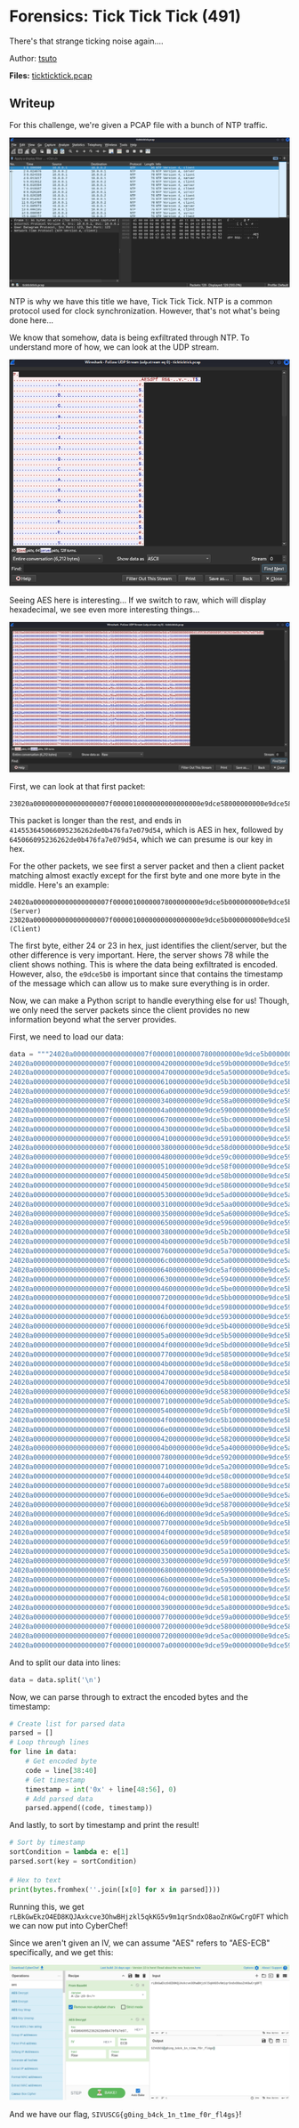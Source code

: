 # Forensics: Tick Tick Tick (491)

There's that strange ticking noise again....

Author: [tsuto](https://github.com/jselliott)

**Files:** [tickticktick.pcap](Files/tickticktick.pcap)

## Writeup

For this challenge, we're given a PCAP file with a bunch of NTP traffic.

![Image 1](Screenshots/1.png)

NTP is why we have this title we have, Tick Tick Tick. NTP is a common protocol used for clock synchronization. However, that's not what's being done here...

We know that somehow, data is being exfiltrated through NTP. To understand more of how, we can look at the UDP stream.

![Image 2](Screenshots/2.png)

Seeing AES here is interesting... If we switch to raw, which will display hexadecimal, we see even more interesting things...

![Image 3](Screenshots/3.png)

First, we can look at that first packet:

```
23020a0000000000000000007f0000010000000000000000e9dce58000000000e9dce58000000000e9dce5800000000000414553645066095236262de0b476fa7e079d54
```

This packet is longer than the rest, and ends in `414553645066095236262de0b476fa7e079d54`, which is AES in hex, followed by `645066095236262de0b476fa7e079d54`, which we can presume is our key in hex.

For the other packets, we see first a server packet and then a client packet matching almost exactly except for the first byte and one more byte in the middle. Here's an example:

```
24020a0000000000000000007f0000010000007800000000e9dce5b000000000e9dce5b000000000e9dce5b000000000 (Server)
23020a0000000000000000007f0000010000000000000000e9dce5b000000000e9dce5b000000000e9dce5b000000000 (Client)
```

The first byte, either 24 or 23 in hex, just identifies the client/server, but the other difference is very important. Here, the server shows 78 while the client shows nothing. This is where the data being exfiltrated is encoded. However, also, the `e9dce5b0` is important since that contains the timestamp of the message which can allow us to make sure everything is in order.

Now, we can make a Python script to handle everything else for us! Though, we only need the server packets since the client provides no new information beyond what the server provides.

First, we need to load our data:

```py
data = """24020a0000000000000000007f0000010000007800000000e9dce5b000000000e9dce5b000000000e9dce5b000000000
24020a0000000000000000007f0000010000004200000000e9dce59b00000000e9dce59b00000000e9dce59b00000000
24020a0000000000000000007f0000010000004700000000e9dce5a500000000e9dce5a500000000e9dce5a500000000
24020a0000000000000000007f0000010000006100000000e9dce5b300000000e9dce5b300000000e9dce5b300000000
24020a0000000000000000007f0000010000006a00000000e9dce59d00000000e9dce59d00000000e9dce59d00000000
24020a0000000000000000007f0000010000003400000000e9dce58a00000000e9dce58a00000000e9dce58a00000000
24020a0000000000000000007f0000010000004a00000000e9dce59000000000e9dce59000000000e9dce59000000000
24020a0000000000000000007f0000010000006700000000e9dce5bc00000000e9dce5bc00000000e9dce5bc00000000
24020a0000000000000000007f0000010000004300000000e9dce5ba00000000e9dce5ba00000000e9dce5ba00000000
24020a0000000000000000007f0000010000004100000000e9dce59100000000e9dce59100000000e9dce59100000000
24020a0000000000000000007f0000010000003800000000e9dce58d00000000e9dce58d00000000e9dce58d00000000
24020a0000000000000000007f0000010000004800000000e9dce59c00000000e9dce59c00000000e9dce59c00000000
24020a0000000000000000007f0000010000005100000000e9dce58f00000000e9dce58f00000000e9dce58f00000000
24020a0000000000000000007f0000010000004500000000e9dce58b00000000e9dce58b00000000e9dce58b00000000
24020a0000000000000000007f0000010000004500000000e9dce58600000000e9dce58600000000e9dce58600000000
24020a0000000000000000007f0000010000005300000000e9dce5ad00000000e9dce5ad00000000e9dce5ad00000000
24020a0000000000000000007f0000010000003100000000e9dce5aa00000000e9dce5aa00000000e9dce5aa00000000
24020a0000000000000000007f0000010000003500000000e9dce5a600000000e9dce5a600000000e9dce5a600000000
24020a0000000000000000007f0000010000006500000000e9dce59600000000e9dce59600000000e9dce59600000000
24020a0000000000000000007f0000010000003800000000e9dce5b200000000e9dce5b200000000e9dce5b200000000
24020a0000000000000000007f0000010000004b00000000e9dce5b700000000e9dce5b700000000e9dce5b700000000
24020a0000000000000000007f0000010000007600000000e9dce5a700000000e9dce5a700000000e9dce5a700000000
24020a0000000000000000007f0000010000006c00000000e9dce5a000000000e9dce5a000000000e9dce5a000000000
24020a0000000000000000007f0000010000006400000000e9dce5af00000000e9dce5af00000000e9dce5af00000000
24020a0000000000000000007f0000010000006300000000e9dce59400000000e9dce59400000000e9dce59400000000
24020a0000000000000000007f0000010000004600000000e9dce5be00000000e9dce5be00000000e9dce5be00000000
24020a0000000000000000007f0000010000007200000000e9dce5bb00000000e9dce5bb00000000e9dce5bb00000000
24020a0000000000000000007f0000010000004f00000000e9dce59800000000e9dce59800000000e9dce59800000000
24020a0000000000000000007f0000010000006b00000000e9dce59300000000e9dce59300000000e9dce59300000000
24020a0000000000000000007f0000010000006f00000000e9dce5b400000000e9dce5b400000000e9dce5b400000000
24020a0000000000000000007f0000010000005a00000000e9dce5b500000000e9dce5b500000000e9dce5b500000000
24020a0000000000000000007f0000010000004f00000000e9dce5bd00000000e9dce5bd00000000e9dce5bd00000000
24020a0000000000000000007f0000010000007700000000e9dce58500000000e9dce58500000000e9dce58500000000
24020a0000000000000000007f0000010000004b00000000e9dce58e00000000e9dce58e00000000e9dce58e00000000
24020a0000000000000000007f0000010000004700000000e9dce58400000000e9dce58400000000e9dce58400000000
24020a0000000000000000007f0000010000004700000000e9dce5b800000000e9dce5b800000000e9dce5b800000000
24020a0000000000000000007f0000010000006b00000000e9dce58300000000e9dce58300000000e9dce58300000000
24020a0000000000000000007f0000010000007100000000e9dce5ab00000000e9dce5ab00000000e9dce5ab00000000
24020a0000000000000000007f0000010000005400000000e9dce5bf00000000e9dce5bf00000000e9dce5bf00000000
24020a0000000000000000007f0000010000004f00000000e9dce5b100000000e9dce5b100000000e9dce5b100000000
24020a0000000000000000007f0000010000006e00000000e9dce5b600000000e9dce5b600000000e9dce5b600000000
24020a0000000000000000007f0000010000004200000000e9dce58200000000e9dce58200000000e9dce58200000000
24020a0000000000000000007f0000010000004b00000000e9dce5a400000000e9dce5a400000000e9dce5a400000000
24020a0000000000000000007f0000010000007800000000e9dce59200000000e9dce59200000000e9dce59200000000
24020a0000000000000000007f0000010000007100000000e9dce5a200000000e9dce5a200000000e9dce5a200000000
24020a0000000000000000007f0000010000004400000000e9dce58c00000000e9dce58c00000000e9dce58c00000000
24020a0000000000000000007f0000010000007a00000000e9dce58800000000e9dce58800000000e9dce58800000000
24020a0000000000000000007f0000010000006e00000000e9dce5ae00000000e9dce5ae00000000e9dce5ae00000000
24020a0000000000000000007f0000010000006b00000000e9dce58700000000e9dce58700000000e9dce58700000000
24020a0000000000000000007f0000010000006d00000000e9dce5a900000000e9dce5a900000000e9dce5a900000000
24020a0000000000000000007f0000010000007700000000e9dce5b900000000e9dce5b900000000e9dce5b900000000
24020a0000000000000000007f0000010000004f00000000e9dce58900000000e9dce58900000000e9dce58900000000
24020a0000000000000000007f0000010000006b00000000e9dce59f00000000e9dce59f00000000e9dce59f00000000
24020a0000000000000000007f0000010000003500000000e9dce5a100000000e9dce5a100000000e9dce5a100000000
24020a0000000000000000007f0000010000003300000000e9dce59700000000e9dce59700000000e9dce59700000000
24020a0000000000000000007f0000010000006800000000e9dce59900000000e9dce59900000000e9dce59900000000
24020a0000000000000000007f0000010000006b00000000e9dce5a300000000e9dce5a300000000e9dce5a300000000
24020a0000000000000000007f0000010000007600000000e9dce59500000000e9dce59500000000e9dce59500000000
24020a0000000000000000007f0000010000004c00000000e9dce58100000000e9dce58100000000e9dce58100000000
24020a0000000000000000007f0000010000003900000000e9dce5a800000000e9dce5a800000000e9dce5a800000000
24020a0000000000000000007f0000010000007700000000e9dce59a00000000e9dce59a00000000e9dce59a00000000
24020a0000000000000000007f0000010000007200000000e9dce58000000000e9dce58000000000e9dce58000000000
24020a0000000000000000007f0000010000007200000000e9dce5ac00000000e9dce5ac00000000e9dce5ac00000000
24020a0000000000000000007f0000010000007a00000000e9dce59e00000000e9dce59e00000000e9dce59e00000000"""
```

And to split our data into lines:
```py
data = data.split('\n')
```

Now, we can parse through to extract the encoded bytes and the timestamp:

```py
# Create list for parsed data
parsed = []
# Loop through lines
for line in data:
	# Get encoded byte
	code = line[38:40]
	# Get timestamp
	timestamp = int('0x' + line[48:56], 0)
	# Add parsed data
	parsed.append((code, timestamp))
```

And lastly, to sort by timestamp and print the result!

```py
# Sort by timestamp
sortCondition = lambda e: e[1]
parsed.sort(key = sortCondition)

# Hex to text
print(bytes.fromhex(''.join([x[0] for x in parsed])))
```

Running this, we get `rLBkGwEkzO4ED8KQJAxkcve3OhwBHjzkl5qkKG5v9m1qrSndxO8aoZnKGwCrgOFT` which we can now put into CyberChef!

Since we aren't given an IV, we can assume "AES" refers to "AES-ECB" specifically, and we get this:

![Image 4](Screenshots/4.png)

And we have our flag, `SIVUSCG{g0ing_b4ck_1n_t1me_f0r_fl4gs}`! 
